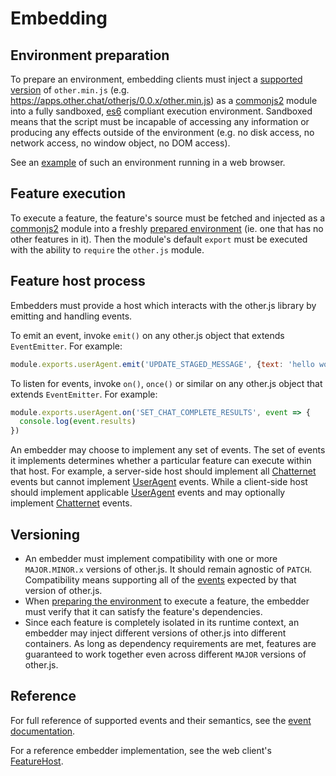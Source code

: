 # Embedding

## Environment preparation

To prepare an environment, embedding clients must inject a [supported version](#versioning) of `other.min.js` (e.g. https://apps.other.chat/otherjs/0.0.x/other.min.js) as a [commonjs2](http://requirejs.org/docs/commonjs.html) module into a fully sandboxed, [es6](http://es6-features.org/) compliant execution environment. Sandboxed means that the script must be incapable of accessing any information or producing any effects outside of the environment (e.g. no disk access, no network access, no window object, no DOM access).

See an [example](https://github.com/other-xyz/other-chat-web/blob/master/feature.html) of such an environment running in a web browser.

## Feature execution

To execute a feature, the feature's source must be fetched and injected as a [commonjs2](http://requirejs.org/docs/commonjs.html) module into a freshly [prepared environment](#environment-preparation) (ie. one that has no other features in it). Then the module's default `export` must be executed with the ability to `require` the `other.js` module.

## Feature host process

Embedders must provide a host which interacts with the other.js library by emitting and handling events.

To emit an event, invoke `emit()` on any other.js object that extends `EventEmitter`. For example:

```js
module.exports.userAgent.emit('UPDATE_STAGED_MESSAGE', {text: 'hello world'})
```

To listen for events, invoke `on()`, `once()` or similar on any other.js object that extends `EventEmitter`. For example:

```js
module.exports.userAgent.on('SET_CHAT_COMPLETE_RESULTS', event => {
  console.log(event.results)
})
```

An embedder may choose to implement any set of events. The set of events it implements determines whether a particular feature can execute within that host. For example, a server-side host should implement all [Chatternet](https://apps.other.chat/docs/Chatternet.html) events but cannot implement [UserAgent](https://apps.other.chat/docs/UserAgent.html) events. While a client-side host should implement applicable [UserAgent](https://apps.other.chat/docs/UserAgent.html) events and may optionally implement [Chatternet](https://apps.other.chat/docs/Chatternet.html) events.

## Versioning

* An embedder must implement compatibility with one or more `MAJOR.MINOR.x` versions of other.js. It should remain agnostic of `PATCH`. Compatibility means supporting all of the [events](#feature-host-process) expected by that version of other.js.
* When [preparing the environment](#environment-preparation) to execute a feature, the embedder must verify that it can satisfy the feature's dependencies.
* Since each feature is completely isolated in its runtime context, an embedder may inject different versions of other.js into different containers. As long as dependency requirements are met, features are guaranteed to work together even across different `MAJOR` versions of other.js.

## Reference

For full reference of supported events and their semantics, see the [event documentation](https://apps.other.chat/docs/index.html).

For a reference embedder implementation, see the web client's [FeatureHost](https://github.com/other-xyz/other-chat-web/blob/master/middleware/features.js).
